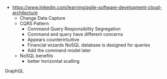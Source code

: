  - https://www.linkedin.com/learning/agile-software-development-cloud-architecture
	 - Change Data Capture
     - CQRS Pattern
		 - Command Query Responsibility Segregation 
		 - Command and query have different concerns 
		 - Appears counterintuitive 
		 - Financial wizards NoSQL database is designed for queries 
		 - Add the command model later
     - NoSQL benefits
       - better horizontal scalling

GraphQL
   